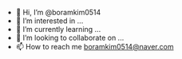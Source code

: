 - 👋 Hi, I’m @boramkim0514
- 👀 I’m interested in ...
- 🌱 I’m currently learning ...
- 💞️ I’m looking to collaborate on ...
- 📫 How to reach me boramkim0514@naver.com
<!---
boramkim0514/boramkim0514 is a ✨ special ✨ repository because its `README.md` (this file) appears on your GitHub profile.
You can click the Preview link to take a look at your changes.
--->
